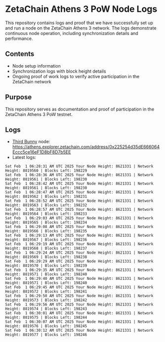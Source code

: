 # ZetaChain Athens 3 PoW Node Logs
This repository contains logs and proof that we have successfully set up and run a node on the ZetaChain Athens 3 network. The logs demonstrate continuous node operation, including synchronization details and performance.

## Contents
- Node setup information
- Synchronization logs with block height details
- Ongoing proof of work logs to verify active participation in the ZetaChain network

## Purpose
This repository serves as documentation and proof of participation in the ZetaChain Athens 3 PoW testnet.

## Logs

- [Third Bunny](https://thirdbunny.xyz/) node: https://athens.explorer.zetachain.com/address/0x225254d35dE666064Eccc5ce16eF1D8bF8D7b5EE
- Latest logs:
```
Sat Feb  1 06:28:31 AM UTC 2025 Your Node Height: 8621331 | Network Height: 8819560 | Blocks Left: 198229
Sat Feb  1 06:28:36 AM UTC 2025 Your Node Height: 8621331 | Network Height: 8819561 | Blocks Left: 198230
Sat Feb  1 06:28:42 AM UTC 2025 Your Node Height: 8621331 | Network Height: 8819561 | Blocks Left: 198230
Sat Feb  1 06:28:47 AM UTC 2025 Your Node Height: 8621331 | Network Height: 8819562 | Blocks Left: 198231
Sat Feb  1 06:28:52 AM UTC 2025 Your Node Height: 8621331 | Network Height: 8819563 | Blocks Left: 198232
Sat Feb  1 06:28:57 AM UTC 2025 Your Node Height: 8621331 | Network Height: 8819564 | Blocks Left: 198233
Sat Feb  1 06:29:03 AM UTC 2025 Your Node Height: 8621331 | Network Height: 8819565 | Blocks Left: 198234
Sat Feb  1 06:29:08 AM UTC 2025 Your Node Height: 8621331 | Network Height: 8819566 | Blocks Left: 198235
Sat Feb  1 06:29:13 AM UTC 2025 Your Node Height: 8621331 | Network Height: 8819567 | Blocks Left: 198236
Sat Feb  1 06:29:19 AM UTC 2025 Your Node Height: 8621331 | Network Height: 8819568 | Blocks Left: 198237
Sat Feb  1 06:29:24 AM UTC 2025 Your Node Height: 8621331 | Network Height: 8819569 | Blocks Left: 198238
Sat Feb  1 06:29:29 AM UTC 2025 Your Node Height: 8621331 | Network Height: 8819570 | Blocks Left: 198239
Sat Feb  1 06:29:35 AM UTC 2025 Your Node Height: 8621331 | Network Height: 8819571 | Blocks Left: 198240
Sat Feb  1 06:29:40 AM UTC 2025 Your Node Height: 8621331 | Network Height: 8819571 | Blocks Left: 198240
Sat Feb  1 06:29:45 AM UTC 2025 Your Node Height: 8621331 | Network Height: 8819572 | Blocks Left: 198241
Sat Feb  1 06:29:50 AM UTC 2025 Your Node Height: 8621331 | Network Height: 8819573 | Blocks Left: 198242
Sat Feb  1 06:29:56 AM UTC 2025 Your Node Height: 8621331 | Network Height: 8819574 | Blocks Left: 198243
Sat Feb  1 06:30:01 AM UTC 2025 Your Node Height: 8621331 | Network Height: 8819575 | Blocks Left: 198244
Sat Feb  1 06:30:07 AM UTC 2025 Your Node Height: 8621331 | Network Height: 8819576 | Blocks Left: 198245
Sat Feb  1 06:30:12 AM UTC 2025 Your Node Height: 8621331 | Network Height: 8819577 | Blocks Left: 198246
```
